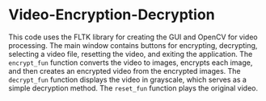 # Video-Encryption-Decryption
This code uses the FLTK library for creating the GUI and OpenCV for video processing. 
The main window contains buttons for encrypting, decrypting, selecting a video file, resetting the video, and exiting the application. 
The `encrypt_fun` function converts the video to images, encrypts each image, and then creates an encrypted video from the encrypted images. 
The `decrypt_fun` function displays the video in grayscale, which serves as a simple decryption method. 
The `reset_fun` function plays the original video.
